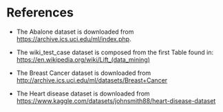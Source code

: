 # References

- The Abalone dataset is downloaded from https://archive.ics.uci.edu/ml/index.php.

- The wiki_test_case dataset is composed from the first Table found in: https://en.wikipedia.org/wiki/Lift_(data_mining)

- The Breast Cancer dataset is downloaded from http://archive.ics.uci.edu/ml/datasets/Breast+Cancer

- The Heart disease dataset is downloaded from https://www.kaggle.com/datasets/johnsmith88/heart-disease-dataset

